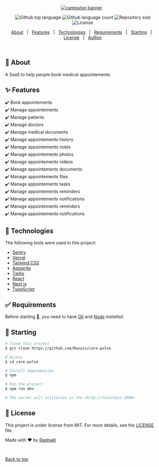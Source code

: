 <div align="center" id="top"> 
<a href="https://ibb.co/yFpQNL9"><img src="https://i.ibb.co/7tQ1S7f/carepulse-banner-min.png" alt="carepulse-banner" border="0"></a>
&#xa0;

</div>

<p align="center">
  <img alt="Github top language" src="https://img.shields.io/github/languages/top/Raxuis/care-pulse?color=56BEB8">

  <img alt="Github language count" src="https://img.shields.io/github/languages/count/Raxuis/care-pulse?color=56BEB8">

  <img alt="Repository size" src="https://img.shields.io/github/repo-size/Raxuis/care-pulse?color=56BEB8">

  <img alt="License" src="https://img.shields.io/github/license/Raxuis/care-pulse?color=56BEB8">
</p>

<p align="center">
  <a href="#dart-about">About</a> &#xa0; | &#xa0; 
  <a href="#sparkles-features">Features</a> &#xa0; | &#xa0;
  <a href="#rocket-technologies">Technologies</a> &#xa0; | &#xa0;
  <a href="#white_check_mark-requirements">Requirements</a> &#xa0; | &#xa0;
  <a href="#checkered_flag-starting">Starting</a> &#xa0; | &#xa0;
  <a href="#memo-license">License</a> &#xa0; | &#xa0;
  <a href="https://github.com/Raxuis" target="_blank">Author</a>
</p>

<br>

## :dart: About

A SaaS to help people book medical appointements.

## :sparkles: Features

:heavy_check_mark: Book appointements\
:heavy_check_mark: Manage appointements\
:heavy_check_mark: Manage patients\
:heavy_check_mark: Manage doctors\
:heavy_check_mark: Manage medical documents\
:heavy_check_mark: Manage appointements history\
:heavy_check_mark: Manage appointements notes\
:heavy_check_mark: Manage appointements photos\
:heavy_check_mark: Manage appointements videos\
:heavy_check_mark: Manage appointements documents\
:heavy_check_mark: Manage appointements files\
:heavy_check_mark: Manage appointements tasks\
:heavy_check_mark: Manage appointements reminders\
:heavy_check_mark: Manage appointements notifications\
:heavy_check_mark: Manage appointements reminders\
:heavy_check_mark: Manage appointements notifications

## :rocket: Technologies

The following tools were used in this project:

- [Sentry](https://sentry.io/)
- [Vercel](https://vercel.com/)
- [Tailwind CSS](https://tailwindcss.com/)
- [Appwrite](https://appwrite.io/)
- [Twilio](https://twilio.com/)
- [React](https://reactjs.org/)
- [Next.js](https://nextjs.org/)
- [TypeScript](https://www.typescriptlang.org/)

## :white_check_mark: Requirements

Before starting :checkered_flag:, you need to have [Git](https://git-scm.com) and [Node](https://nodejs.org/en/) installed.

## :checkered_flag: Starting

```bash
# Clone this project
$ git clone https://github.com/Raxuis/care-pulse

# Access
$ cd care-pulse

# Install dependencies
$ npm

# Run the project
$ npm run dev

# The server will initialize in the <http://localhost:3000>
```

## :memo: License

This project is under license from MIT. For more details, see the [LICENSE](LICENSE.md) file.

Made with :heart: by <a href="https://github.com/Raxuis" target="_blank">Raphaël</a>

&#xa0;

<a href="#top">Back to top</a>
